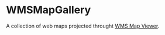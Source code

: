 # WMSMapGallery
A collection of web maps projected throught [WMS Map Viewer](https://wms-viewer-online.appspot.com/).
